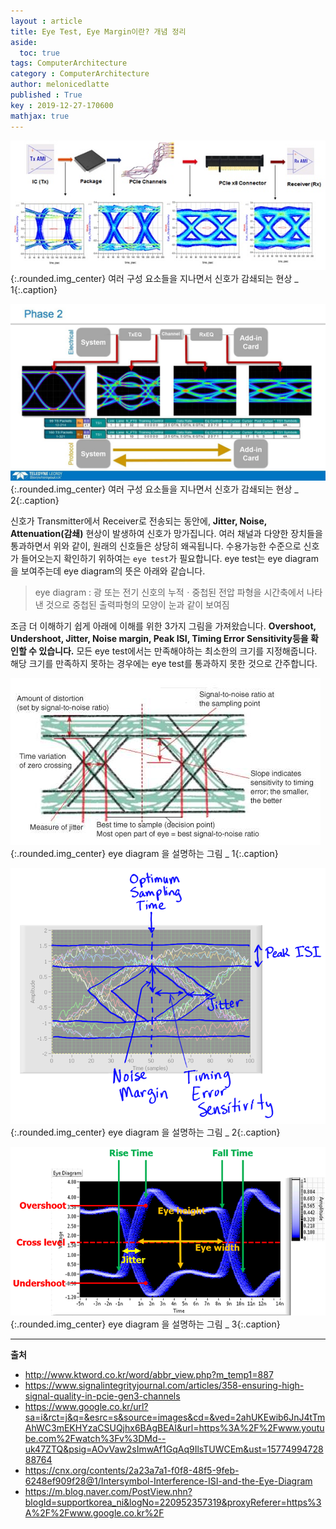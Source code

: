 ```yaml
---
layout : article
title: Eye Test, Eye Margin이란? 개념 정리
aside:
  toc: true
tags: ComputerArchitecture
category : ComputerArchitecture
author: melonicedlatte
published : True
key : 2019-12-27-170600
mathjax: true
---
```


![image](/assets/images/201912/1D1CCC2E-C716-47D2-AB2A-F26B9DE2BFE4.jpeg){:.rounded.img_center} 
여러 구성 요소들을 지나면서 신호가 감쇄되는 현상 _ 1{:.caption}

![image](/assets/images/201912/3075826C-5319-44DC-889C-856C3DC84C56.jpeg){:.rounded.img_center} 
여러 구성 요소들을 지나면서 신호가 감쇄되는 현상 _ 2{:.caption}

신호가 Transmitter에서 Receiver로 전송되는 동안에, **Jitter, Noise, Attenuation(감쇄)** 현상이 발생하여 신호가 망가집니다. 여러 채널과 다양한 장치들을 통과하면서 위와 같이, 원래의 신호들은 상당히 왜곡됩니다. 수용가능한 수준으로 신호가 들어오는지 확인하기 위하여는 `eye test`가 필요합니다. eye test는 eye diagram을 보여주는데 eye diagram의 뜻은 아래와 같습니다.

> eye diagram : 광 또는 전기  신호의 누적ㆍ중첩된  전압 파형을 시간축에서 나타낸 것으로 중첩된 출력파형의 모양이 눈과 같이 보여짐

조금 더 이해하기 쉽게 아래에 이해를 위한 3가지 그림을 가져왔습니다. **Overshoot, Undershoot, Jitter, Noise margin, Peak ISI, Timing Error Sensitivity등을 확인할 수 있습니다.** 모든 eye test에서는 만족해야하는 최소한의 크기를 지정해줍니다. 해당 크기를 만족하지 못하는 경우에는 eye test를 통과하지 못한 것으로 간주합니다. 

![image](/assets/images/201912/29A5F07E-F364-479E-9726-595411307DD0.jpeg){:.rounded.img_center} 
eye diagram 을 설명하는 그림 _ 1{:.caption}

![image](/assets/images/201912/B8304F0A-3917-44F5-9A57-8DDF257FC7B2.png){:.rounded.img_center} 
eye diagram 을 설명하는 그림 _ 2{:.caption}

![image](/assets/images/201912/63FA9717-9F6A-4B13-BDD6-08AD3AA10D7C.png){:.rounded.img_center} 
eye diagram 을 설명하는 그림 _ 3{:.caption}


---
**출처**
- http://www.ktword.co.kr/word/abbr_view.php?m_temp1=887
- https://www.signalintegrityjournal.com/articles/358-ensuring-high-signal-quality-in-pcie-gen3-channels
- https://www.google.co.kr/url?sa=i&rct=j&q=&esrc=s&source=images&cd=&ved=2ahUKEwib6JnJ4tTmAhWC3mEKHYzaCSUQjhx6BAgBEAI&url=https%3A%2F%2Fwww.youtube.com%2Fwatch%3Fv%3DMd--uk47ZTQ&psig=AOvVaw2sImwAf1GqAq9IlsTUWCEm&ust=1577499472888764
- https://cnx.org/contents/2a23a7a1-f0f8-48f5-9feb-6248ef909f28@1/Intersymbol-Interference-ISI-and-the-Eye-Diagram
- https://m.blog.naver.com/PostView.nhn?blogId=supportkorea_ni&logNo=220952357319&proxyReferer=https%3A%2F%2Fwww.google.co.kr%2F
